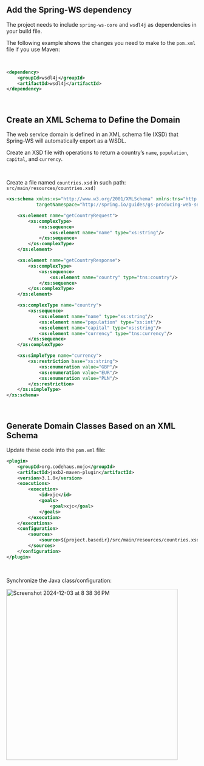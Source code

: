 ## Add the Spring-WS dependency

The project needs to include `spring-ws-core` and `wsdl4j` as dependencies in your build file.

The following example shows the changes you need to make to the `pom.xml` file if you use Maven:

<br />

```xml
<dependency>
	<groupId>wsdl4j</groupId>
	<artifactId>wsdl4j</artifactId>
</dependency>
```

<br />

## Create an XML Schema to Define the Domain

The web service domain is defined in an XML schema file (XSD) that Spring-WS will automatically export as a WSDL.

Create an XSD file with operations to return a country’s `name`, `population`, `capital`, and `currency`. 

<br />

Create a file named `countries.xsd` in such path: `src/main/resources/countries.xsd)`

```xsd
<xs:schema xmlns:xs="http://www.w3.org/2001/XMLSchema" xmlns:tns="http://spring.io/guides/gs-producing-web-service"
           targetNamespace="http://spring.io/guides/gs-producing-web-service" elementFormDefault="qualified">

    <xs:element name="getCountryRequest">
        <xs:complexType>
            <xs:sequence>
                <xs:element name="name" type="xs:string"/>
            </xs:sequence>
        </xs:complexType>
    </xs:element>

    <xs:element name="getCountryResponse">
        <xs:complexType>
            <xs:sequence>
                <xs:element name="country" type="tns:country"/>
            </xs:sequence>
        </xs:complexType>
    </xs:element>

    <xs:complexType name="country">
        <xs:sequence>
            <xs:element name="name" type="xs:string"/>
            <xs:element name="population" type="xs:int"/>
            <xs:element name="capital" type="xs:string"/>
            <xs:element name="currency" type="tns:currency"/>
        </xs:sequence>
    </xs:complexType>

    <xs:simpleType name="currency">
        <xs:restriction base="xs:string">
            <xs:enumeration value="GBP"/>
            <xs:enumeration value="EUR"/>
            <xs:enumeration value="PLN"/>
        </xs:restriction>
    </xs:simpleType>
</xs:schema>
```

<br />

## Generate Domain Classes Based on an XML Schema

Update these code into the `pom.xml` file:

```xml
<plugin>
	<groupId>org.codehaus.mojo</groupId>
	<artifactId>jaxb2-maven-plugin</artifactId>
	<version>3.1.0</version>
	<executions>
		<execution>
			<id>xjc</id>
			<goals>
				<goal>xjc</goal>
			</goals>
		</execution>
	</executions>
	<configuration>
		<sources>
			<source>${project.basedir}/src/main/resources/countries.xsd</source>
		</sources>
	</configuration>
</plugin>
```

<br />

Synchronize the Java class/configuration:

<img width="451" alt="Screenshot 2024-12-03 at 8 38 36 PM" src="https://github.com/user-attachments/assets/f9042bdf-858b-430c-ba06-a4bf0b43542c">










